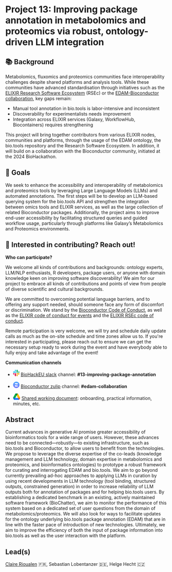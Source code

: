 # Project 13: Improving package annotation in metabolomics and proteomics via robust, ontology-driven LLM integration

## :books: Background

Metabolomics, fluxomics and proteomics communities face interoperability challenges despite shared platforms and analysis tools. While these communities have advanced standardisation through initiatives such as the [ELIXIR Research Software Ecosystem](https://research-software-ecosystem.github.io/) (RSEc) or the [EDAM-Bioconductor collaboration](https://doi.org/10.37044/osf.io/dsgnw_v1), key gaps remain:

* Manual tool annotation in bio.tools is labor-intensive and inconsistent
* Discoverability for experimentalists needs improvement
* Integration across ELIXIR services (Galaxy, WorkflowHub, Biocontainers) requires strengthening

This project will bring together contributors from various ELIXIR nodes, communities and platforms, through the usage of the EDAM ontology, the bio.tools repository and the Research Software Ecosystem. In addition, it will build on a collaboration with the Bioconductor community, initiated at the 2024 BioHackathon. 

## :dart: Goals

We seek to enhance the accessibility and interoperability of metabolomics and proteomics tools by leveraging Large Language Models (LLMs) and automated annotations. The first steps will be to develop an LLM-based querying system for the bio.tools API and strengthen the integration between omics tools and ELIXIR services, as well as the large collection of related Bioconductor packages. Additionally, the project aims to improve end-user accessibility by facilitating structured queries and guided workflow usage, particularly through platforms like Galaxy’s Metabolomics and Proteomics environments.

## :loudspeaker: Interested in contributing? Reach out! 

**Who can participate?** 

We welcome all kinds of contributions and backgrounds: ontology experts, LLM/NLP enthusiasts, R developers, package users, or anyone with domain knowledge keen on improving software discoverability! We aim for our project to embrace all kinds of contributions and points of view from people of diverse scientific and cultural backgrounds. 

We are committed to overcoming potential language barriers, and to offering any support needed, should someone face any form of discomfort or discrimination. We stand by the [Bioconductor Code of Conduct](https://www.bioconductor.org/about/code-of-conduct), as well as the [ELIXIR code of conduct for events](https://elixir-europe.org/events/code-of-conduct) and the [ELIXIR RSEc code of conduct](https://github.com/research-software-ecosystem/content/blob/master/CODE_OF_CONDUCT.md). 

Remote participation is very welcome, we will try and schedule daily update calls as much as the on-site schedule and time zones allow us to. If you're interested in participating, please reach out to ensure we can get the necessary setup ready to work during the event and have everybody able to fully enjoy and take advantage of the event!

**Communication channels**

* <img src='https://github.com/rioualen/edam-portfolio-mm/blob/main/assets/images/logos/slack.png' height='20'> [BioHackEU slack](https://biohackeu.slack.com/) channel: **#13-improving-package-annotation**
* <img src='https://github.com/rioualen/edam-portfolio-mm/blob/main/assets/images/logos/zulip.png' height='20'> [Bioconductor zulip](https://chat.bioconductor.org/) channel: **#edam-collaboration**

* <img src='https://github.com/rioualen/edam-portfolio-mm/blob/main/assets/images/logos/gdrive.png' height='20'> [Shared working document](https://docs.google.com/document/d/1fXClC0T_vMz_DH58enfvir5g7s9XQp4As2C3ZnGSQ-s/edit?usp=sharing): onboarding, practical information, minutes, etc.

## Abstract

Current advances in generative AI promise greater accessibility of bioinformatics tools for a wide range of users. However, these advances need to be connected—robustly—to existing infrastructure, such as bio.tools and Bioconductor, to allow users to benefit from the technologies. We propose to leverage the diverse expertise of the co-leads (knowledge management and LLM technology, domain expertise in metabolomics and proteomics, and bioinformatics ontologies) to prototype a robust framework for curating and interrogating EDAM and bio.tools. We aim to go beyond currently prevailing ad-hoc approaches to applying LLMs in curation by using recent developments in LLM technology (tool binding, structured outputs, constrained generation) in order to increase reliability of LLM outputs both for annotation of packages and for helping bio.tools users. By establishing a dedicated benchmark in an existing, actively maintained software framework (BioChatter), we aim to monitor the performance of this system based on a dedicated set of user questions from the domain of metabolomics/proteomics. We will also look for ways to facilitate updates for the ontology underlying bio.tools package annotation (EDAM) that are in line with the faster pace of introduction of new technologies. Ultimately, we aim to improve the efficiency of both the input of package information into bio.tools as well as the user interaction with the platform.

## Lead(s)

[Claire Rioualen](https://github.com/rioualen) :fr:, Sebastian Lobentanzer :de:, Helge Hecht :czech_republic:

